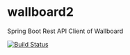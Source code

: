 # wallboard2
Spring Boot Rest API Client of Wallboard

[![Build Status](https://travis-ci.org/lopezton/wallboard2.svg?branch=master)](https://travis-ci.org/lopezton/wallboard2)
